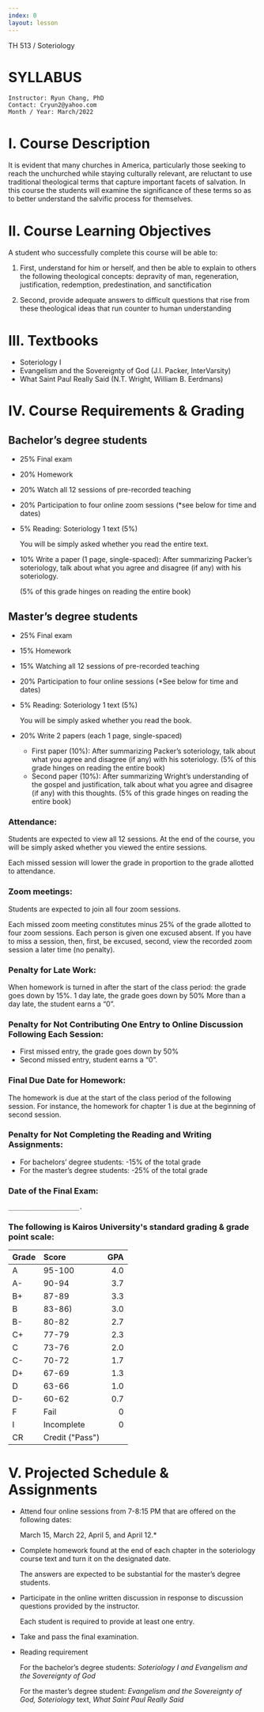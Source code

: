 ```yaml
---
index: 0
layout: lesson
---
```

TH 513 / Soteriology

# SYLLABUS

```
Instructor: Ryun Chang, PhD
Contact: Cryun2@yahoo.com
Month / Year: March/2022
```

# I. Course Description

It is evident that many churches in America, particularly those seeking to reach the unchurched while staying culturally relevant, are reluctant to use traditional theological terms that capture important facets of salvation. In this course the students will examine the significance of these terms so as to better understand the salvific process for themselves.

# II. Course Learning Objectives

A student who successfully complete this course will be able to:

1. First, understand for him or herself, and then be able to explain to others the following theological concepts: depravity of man, regeneration, justification, redemption, predestination, and sanctification

2. Second, provide adequate answers to difficult questions that rise from these theological ideas that run counter to human understanding

# III. Textbooks

- Soteriology I
- Evangelism and the Sovereignty of God (J.I. Packer, InterVarsity)
- What Saint Paul Really Said (N.T. Wright, William B. Eerdmans)

# IV. Course Requirements & Grading

## Bachelor’s degree students

- 25% Final exam

- 20% Homework

- 20% Watch all 12 sessions of pre-recorded teaching

- 20% Participation to four online zoom sessions (*see below for time and dates)

- 5% Reading: Soteriology 1 text (5%)

  You will be simply asked whether you read the entire text.

- 10% Write a paper (1 page, single-spaced): After summarizing Packer’s soteriology, talk about what you agree and disagree (if any) with his soteriology.

  (5% of this grade hinges on reading the entire book)

## Master’s degree students

- 25% Final exam

- 15% Homework

- 15% Watching all 12 sessions of pre-recorded teaching

- 20% Participation to four online sessions (*See below for time and dates)

- 5% Reading: Soteriology 1 text (5%)

  You will be simply asked whether you read the book.

- 20% Write 2 papers (each 1 page, single-spaced)
  - First paper (10%): After summarizing Packer’s soteriology, talk about what you agree and disagree (if any) with his soteriology.
 (5% of this grade hinges on reading the entire book)
  - Second paper (10%): After summarizing Wright’s understanding of the gospel and
 justification, talk about what you agree and disagree (if any) with this thoughts.
 (5% of this grade hinges on reading the entire book)


### Attendance:

Students are expected to view all 12 sessions. At the end of the course, you will be simply asked whether you viewed the entire sessions.

Each missed session will lower the grade in proportion to the grade allotted to attendance.

### Zoom meetings:

Students are expected to join all four zoom sessions.

Each missed zoom meeting constitutes minus 25% of the grade allotted to four zoom sessions. Each person is given one excused absent. If you have to miss a session, then, first, be excused, second, view the recorded zoom session a later time (no penalty).

### Penalty for Late Work:

When homework is turned in after the start of the class period: the grade goes down by 15%.
1 day late, the grade goes down by 50%
More than a day late, the student earns a “0”.

### Penalty for Not Contributing One Entry to Online Discussion Following Each Session:

- First missed entry, the grade goes down by 50%
- Second missed entry, student earns a “0”.

### Final Due Date for Homework:

The homework is due at the start of the class period of the following session. For instance, the homework for chapter 1 is due at the beginning of second session.

### Penalty for Not Completing the Reading and Writing Assignments:

- For bachelors’ degree students: -15% of the total grade
- For the master’s degree students: -25% of the total grade

### Date of the Final Exam:

    ____________________.

### The following is Kairos University's standard grading & grade point scale:

Grade | Score | GPA |
:--- | :--- | ---:
A | 95-100 | 4.0
A- | 90-94 | 3.7
B+ | 87-89 | 3.3
B | 83-86) | 3.0
B- | 80-82 | 2.7
C+ | 77-79 | 2.3
C | 73-76 | 2.0
C- | 70-72 | 1.7
D+ | 67-69 | 1.3
D | 63-66 | 1.0
D- | 60-62 | 0.7
F | Fail | 0
I | Incomplete | 0
CR | Credit ("Pass")

# V. Projected Schedule & Assignments

- Attend four online sessions from 7-8:15 PM that are offered on the following dates:

  March 15, March 22, April 5, and April 12.*

- Complete homework found at the end of each chapter in the soteriology course text and turn it on the designated date.

  The answers are expected to be substantial for the master’s degree students.

- Participate in the online written discussion in response to discussion questions provided by the instructor.

  Each student is required to provide at least one entry.

- Take and pass the final examination.

- Reading requirement

  For the bachelor’s degree students: _Soteriology I and Evangelism and the Sovereignty of God_

  For the master’s degree student:
  _Evangelism and the Sovereignty of God, Soteriology_ text, _What Saint Paul Really Said_
